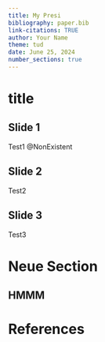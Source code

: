 ```yaml
---
title: My Presi
bibliography: paper.bib
link-citations: TRUE
author: Your Name
theme: tud 
date: June 25, 2024
number_sections: true
---
```


# title

## Slide 1

Test1
@NonExistent

## Slide 2

Test2


## Slide 3


Test3


# Neue Section

## HMMM

# References
